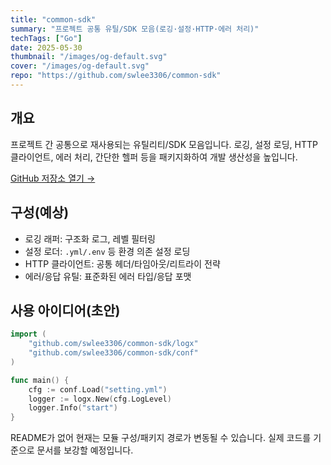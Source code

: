 ```yaml
---
title: "common-sdk"
summary: "프로젝트 공통 유틸/SDK 모음(로깅·설정·HTTP·에러 처리)"
techTags: ["Go"]
date: 2025-05-30
thumbnail: "/images/og-default.svg"
cover: "/images/og-default.svg"
repo: "https://github.com/swlee3306/common-sdk"
---
```


## 개요

프로젝트 간 공통으로 재사용되는 유틸리티/SDK 모음입니다. 로깅, 설정 로딩, HTTP 클라이언트, 에러 처리, 간단한 헬퍼 등을 패키지화하여 개발 생산성을 높입니다.

<a class="btn" href="https://github.com/swlee3306/common-sdk" target="_blank" rel="noopener">GitHub 저장소 열기 →</a>

## 구성(예상)

- 로깅 래퍼: 구조화 로그, 레벨 필터링
- 설정 로더: `.yml/.env` 등 환경 의존 설정 로딩
- HTTP 클라이언트: 공통 헤더/타임아웃/리트라이 전략
- 에러/응답 유틸: 표준화된 에러 타입/응답 포맷

## 사용 아이디어(초안)

```go
import (
    "github.com/swlee3306/common-sdk/logx"
    "github.com/swlee3306/common-sdk/conf"
)

func main() {
    cfg := conf.Load("setting.yml")
    logger := logx.New(cfg.LogLevel)
    logger.Info("start")
}
```

README가 없어 현재는 모듈 구성/패키지 경로가 변동될 수 있습니다. 실제 코드를 기준으로 문서를 보강할 예정입니다.
